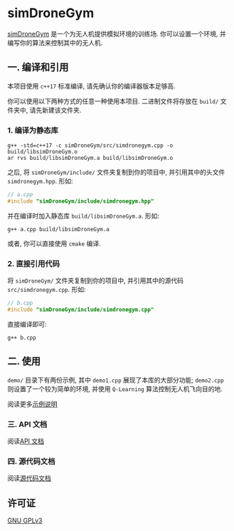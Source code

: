 # simDroneGym

[simDroneGym](https://github.com/BeautyYuYanli/simDroneGym) 是一个为无人机提供模拟环境的训练场. 你可以设置一个环境, 并编写你的算法来控制其中的无人机. 

## 一. 编译和引用

本项目使用 `c++17` 标准编译, 请先确认你的编译器版本足够高.

你可以使用以下两种方式的任意一种使用本项目. 二进制文件将存放在 `build/` 文件夹中, 请先新建该文件夹.

### 1. 编译为静态库

```shell
g++ -std=c++17 -c simDroneGym/src/simdronegym.cpp -o build/libsimDroneGym.o
ar rvs build/libsimDroneGym.a build/libsimDroneGym.o
```

之后, 将 `simDroneGym/include/` 文件夹复制到你的项目中, 并引用其中的头文件  `simdronegym.hpp`. 形如:

```cpp
// a.cpp
#include "simDroneGym/include/simdronegym.hpp"
```

并在编译时加入静态库 `build/libsimDroneGym.a`. 形如:

```shell
g++ a.cpp build/libsimDroneGym.a
```

或者, 你可以直接使用 `cmake` 编译.

### 2. 直接引用代码

将 `simDroneGym/` 文件夹复制到你的项目中, 并引用其中的源代码 `src/simdronegym.cpp`. 形如:

```cpp
// b.cpp
#include "simDroneGym/include/simdronegym.cpp"
```

直接编译即可:

```shell
g++ b.cpp
```

## 二. 使用

`demo/` 目录下有两份示例, 其中 `demo1.cpp` 展现了本库的大部分功能; `demo2.cpp` 则设置了一个较为简单的环境, 并使用 `Q-Learning` 算法控制无人机飞向目的地.

阅读更多[示例说明](demo.md)

### 三. API 文档

阅读[API 文档](api.md)

### 四. 源代码文档

阅读[源代码文档](source.md)

## 许可证

[GNU GPLv3](https://www.gnu.org/licenses/)